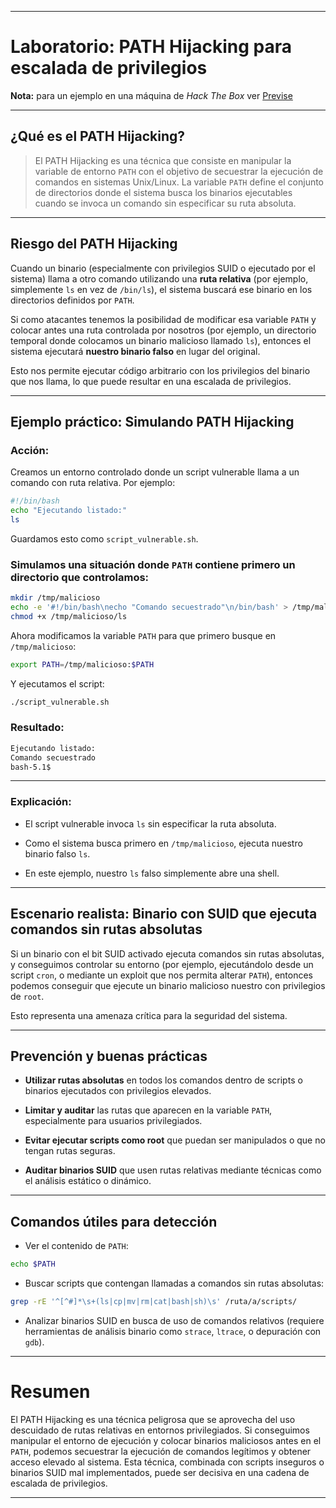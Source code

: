 
---
# Laboratorio: PATH Hijacking para escalada de privilegios

**Nota:** para un ejemplo en una máquina de *Hack The Box* ver [Previse](../../../Machines/HTB/CommandInjection/Previse.md)

---

## ¿Qué es el PATH Hijacking?

> El PATH Hijacking es una técnica que consiste en manipular la variable de entorno `PATH` con el objetivo de secuestrar la ejecución de comandos en sistemas Unix/Linux. La variable `PATH` define el conjunto de directorios donde el sistema busca los binarios ejecutables cuando se invoca un comando sin especificar su ruta absoluta.

---

## Riesgo del PATH Hijacking

Cuando un binario (especialmente con privilegios SUID o ejecutado por el sistema) llama a otro comando utilizando una **ruta relativa** (por ejemplo, simplemente `ls` en vez de `/bin/ls`), el sistema buscará ese binario en los directorios definidos por `PATH`.

Si como atacantes tenemos la posibilidad de modificar esa variable `PATH` y colocar antes una ruta controlada por nosotros (por ejemplo, un directorio temporal donde colocamos un binario malicioso llamado `ls`), entonces el sistema ejecutará **nuestro binario falso** en lugar del original.

Esto nos permite ejecutar código arbitrario con los privilegios del binario que nos llama, lo que puede resultar en una escalada de privilegios.

---

## Ejemplo práctico: Simulando PATH Hijacking

### Acción:

Creamos un entorno controlado donde un script vulnerable llama a un comando con ruta relativa. Por ejemplo:

```bash
#!/bin/bash
echo "Ejecutando listado:"
ls
````

Guardamos esto como `script_vulnerable.sh`.

### Simulamos una situación donde `PATH` contiene primero un directorio que controlamos:

```bash
mkdir /tmp/malicioso
echo -e '#!/bin/bash\necho "Comando secuestrado"\n/bin/bash' > /tmp/malicioso/ls
chmod +x /tmp/malicioso/ls
```

Ahora modificamos la variable `PATH` para que primero busque en `/tmp/malicioso`:

```bash
export PATH=/tmp/malicioso:$PATH
```

Y ejecutamos el script:

```bash
./script_vulnerable.sh
```

### Resultado:

```bash
Ejecutando listado:
Comando secuestrado
bash-5.1$
```

---

### Explicación:

- El script vulnerable invoca `ls` sin especificar la ruta absoluta.
    
- Como el sistema busca primero en `/tmp/malicioso`, ejecuta nuestro binario falso `ls`.
    
- En este ejemplo, nuestro `ls` falso simplemente abre una shell.
    

---

## Escenario realista: Binario con SUID que ejecuta comandos sin rutas absolutas

Si un binario con el bit SUID activado ejecuta comandos sin rutas absolutas, y conseguimos controlar su entorno (por ejemplo, ejecutándolo desde un script `cron`, o mediante un exploit que nos permita alterar `PATH`), entonces podemos conseguir que ejecute un binario malicioso nuestro con privilegios de `root`.

Esto representa una amenaza crítica para la seguridad del sistema.

---

## Prevención y buenas prácticas

- **Utilizar rutas absolutas** en todos los comandos dentro de scripts o binarios ejecutados con privilegios elevados.
    
- **Limitar y auditar** las rutas que aparecen en la variable `PATH`, especialmente para usuarios privilegiados.
    
- **Evitar ejecutar scripts como root** que puedan ser manipulados o que no tengan rutas seguras.
    
- **Auditar binarios SUID** que usen rutas relativas mediante técnicas como el análisis estático o dinámico.
    

---

## Comandos útiles para detección

- Ver el contenido de `PATH`:
    

```bash
echo $PATH
```

- Buscar scripts que contengan llamadas a comandos sin rutas absolutas:
    

```bash
grep -rE '^[^#]*\s+(ls|cp|mv|rm|cat|bash|sh)\s' /ruta/a/scripts/
```

- Analizar binarios SUID en busca de uso de comandos relativos (requiere herramientas de análisis binario como `strace`, `ltrace`, o depuración con `gdb`).
    

---

# Resumen

El PATH Hijacking es una técnica peligrosa que se aprovecha del uso descuidado de rutas relativas en entornos privilegiados. Si conseguimos manipular el entorno de ejecución y colocar binarios maliciosos antes en el `PATH`, podemos secuestrar la ejecución de comandos legítimos y obtener acceso elevado al sistema. Esta técnica, combinada con scripts inseguros o binarios SUID mal implementados, puede ser decisiva en una cadena de escalada de privilegios.

---
